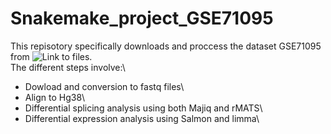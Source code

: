 # Snakemake_project_GSE71095

This repisotory specifically downloads and proccess the dataset GSE71095 from ![Link to files](https://www.ncbi.nlm.nih.gov/geo/query/acc.cgi?acc=GSE71095).\
The different steps involve:\
* Dowload and conversion to fastq files\
* Align to Hg38\
* Differential splicing analysis using both Majiq and rMATS\
* Differential expression analysis using Salmon and limma\
